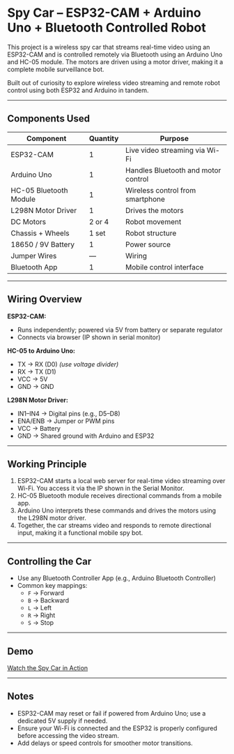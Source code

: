 # Spy Car – ESP32-CAM + Arduino Uno + Bluetooth Controlled Robot

This project is a wireless spy car that streams real-time video using an ESP32-CAM and is controlled remotely via Bluetooth using an Arduino Uno and HC-05 module. The motors are driven using a motor driver, making it a complete mobile surveillance bot.

Built out of curiosity to explore wireless video streaming and remote robot control using both ESP32 and Arduino in tandem.

---

## Components Used

| Component              | Quantity | Purpose                                    |
|------------------------|----------|--------------------------------------------|
| ESP32-CAM              | 1        | Live video streaming via Wi-Fi             |
| Arduino Uno            | 1        | Handles Bluetooth and motor control        |
| HC-05 Bluetooth Module | 1        | Wireless control from smartphone           |
| L298N Motor Driver     | 1        | Drives the motors                          |
| DC Motors              | 2 or 4   | Robot movement                             |
| Chassis + Wheels       | 1 set    | Robot structure                            |
| 18650 / 9V Battery     | 1        | Power source                               |
| Jumper Wires           | —        | Wiring                                     |
| Bluetooth App          | 1        | Mobile control interface                   |

---

## Wiring Overview

**ESP32-CAM:**
- Runs independently; powered via 5V from battery or separate regulator
- Connects via browser (IP shown in serial monitor)

**HC-05 to Arduino Uno:**
- TX → RX (D0) *(use voltage divider)*
- RX → TX (D1)
- VCC → 5V  
- GND → GND

**L298N Motor Driver:**
- IN1–IN4 → Digital pins (e.g., D5–D8)
- ENA/ENB → Jumper or PWM pins
- VCC → Battery
- GND → Shared ground with Arduino and ESP32

---

## Working Principle

1. ESP32-CAM starts a local web server for real-time video streaming over Wi-Fi. You access it via the IP shown in the Serial Monitor.
2. HC-05 Bluetooth module receives directional commands from a mobile app.
3. Arduino Uno interprets these commands and drives the motors using the L298N motor driver.
4. Together, the car streams video and responds to remote directional input, making it a functional mobile spy bot.

---

## Controlling the Car

- Use any Bluetooth Controller App (e.g., Arduino Bluetooth Controller)
- Common key mappings:
  - `F` → Forward
  - `B` → Backward
  - `L` → Left
  - `R` → Right
  - `S` → Stop

---

## Demo

[Watch the Spy Car in Action](https://youtu.be/8Z6hDPG3GxI?si=jHitm7Pxs45Ynco3)

---

## Notes

- ESP32-CAM may reset or fail if powered from Arduino Uno; use a dedicated 5V supply if needed.
- Ensure your Wi-Fi is connected and the ESP32 is properly configured before accessing the video stream.
- Add delays or speed controls for smoother motor transitions.
